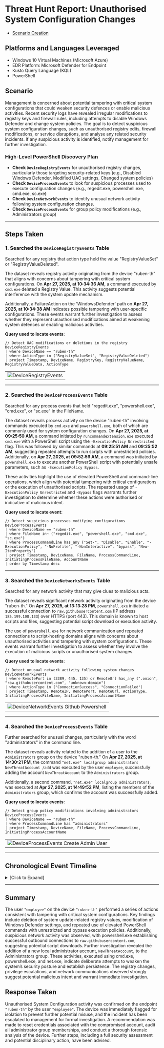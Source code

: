 # Threat Hunt Report: Unauthorised System Configuration Changes
- [Scenario Creation](https://github.com/itsrubenclarke/Threat-Hunting/blob/main/Windows-Threats/System-Configuration/Threat-Hunt-Event(Scenario%20Configuration).md)

## Platforms and Languages Leveraged
- Windows 10 Virtual Machines (Microsoft Azure)
- EDR Platform: Microsoft Defender for Endpoint
- Kusto Query Language (KQL)
- PowerShell


##  Scenario

Management is concerned about potential tampering with critical system configurations that could weaken security defences or enable malicious activities. Recent security logs have revealed irregular modifications to registry keys and firewall rules, including attempts to disable Windows Defender and change system policies. The goal is to detect suspicious system configuration changes, such as unauthorised registry edits, firewall modifications, or service disruptions, and analyse any related security incidents. If any suspicious activity is identified, notify management for further investigation.

### High-Level PowerShell Discovery Plan

- **Check `DeviceRegistryEvents`** for unauthorised registry changes, particularly those targeting security-related keys (e.g., Disabled Windows Defender, Modified UAC settings, Changed system policies)  
- **Check `DeviceProcessEvents`** to look for suspicious processes used to execute configuration changes (e.g., regedit.exe, powershell.exe, cmd.exe, sc.exe)  
- **Check `DeviceNetworkEvents`** to identify unusual network activity following system configuration changes.  
- **Check `DeviceProcessEvents`** for group policy modifications (e.g., Administrators group)   
 
---

## Steps Taken

### 1. Searched the `DeviceRegistryEvents` Table

Searched for any registry that action type held the value "RegistryValueSet" or "RegistryValueDeleted".

The dataset reveals registry activity originating from the device "ruben-th" that aligns with concerns about tampering with critical system configurations. On **Apr 27, 2025, at 10:34:36 AM**, a command executed by `cmd.exe` deleted a Registry Value. This activity suggests potential interference with the system update mechanism. 

Additionally, a FailureAction on the 'WindowsDefender' path on **Apr 27, 2025, at 10:34:38 AM** indicates possible tampering with user-specific configurations. These events warrant further investigation to assess whether they represent unauthorised modifications aimed at weakening system defences or enabling malicious activities.

**Query used to locate events:**

```kql
// Detect UAC modifications or deletions in the registry
DeviceRegistryEvents
| where DeviceName == "ruben-th"
| where ActionType in ("RegistryValueSet", "RegistryValueDeleted")
| project Timestamp, DeviceName, RegistryKey, RegistryValueName, RegistryValueData, ActionType
```

<table><tr><td><img src="https://github.com/user-attachments/assets/4d344b37-e227-4a96-82c7-7eda7f1d4e98"  alt="DeviceRegistryEvents"></td></tr></table>

---

### 2. Searched the `DeviceProcessEvents` Table

Searched for any process events that held "regedit.exe", "powershell.exe", "cmd.exe", or "sc.exe" in the FileName.

The dataset reveals process activity on the device "ruben-th" involving commands executed by `cmd.exe` and `powershell.exe`, both of which are commonly used for system configuration changes. On **Apr 27, 2025, at 09:25:50 AM**, a command initiated by `runcommandextension.exe` executed `cmd.exe` with a PowerShell script using the `-ExecutionPolicy Unrestricted` flag. This was followed by similar commands at **09:25:51 AM** and **09:25:52 AM**, suggesting repeated attempts to run scripts with unrestricted policies. Additionally, on **Apr 27, 2025, at 09:52:56 AM**, a command was initiated by `powershell.exe` to execute another PowerShell script with potentially unsafe parameters, such as `-ExecutionPolicy Bypass`. 

These activities highlight the use of elevated PowerShell and command-line operations, which align with potential tampering with critical configurations or the execution of unauthorised scripts. The repeated usage of `-ExecutionPolicy Unrestricted` and `-Bypass` flags warrants further investigation to determine whether these actions were authorised or indicative of malicious intent.

**Query used to locate event:**

```kql
// Detect suspicious processes modifying configurations
DeviceProcessEvents
| where DeviceName == "ruben-th"
| where FileName in~ ("regedit.exe", "powershell.exe", "cmd.exe", "sc.exe")
| where ProcessCommandLine has_any ("Set-", "Disable", "Enable", "-ExecutionPolicy", "-NoProfile", "-NonInteractive", "bypass", "New-ItemProperty")
| project Timestamp, DeviceName, FileName, ProcessCommandLine, InitiatingProcessFileName, AccountName
| order by Timestamp desc 
```
---

### 3. Searched the `DeviceNetworksEvents` Table

Searched for any network activity that may give clues to malicious acts.

The dataset reveals significant network activity originating from the device "ruben-th." On **Apr 27, 2025, at 13:13:28 PM**, `powershell.exe` initiated a successful connection to `raw.githubusercontent.com` (IP address `185.199.108.133`) over HTTPS (port 443). This domain is known to host scripts and files, suggesting potential script download or execution activity. 

The use of `powershell.exe` for network communication and repeated connections to script-hosting domains aligns with concerns about unauthorised activities and tampering with system configurations. These events warrant further investigation to assess whether they involve the execution of malicious scripts or unauthorised system changes.


**Query used to locate events:**

```kql
// Detect unusual network activity following system changes
DeviceNetworkEvents
| where RemotePort in (3389, 445, 135) or RemoteUrl has_any (".onion", "raw.githubusercontent.com", "unknown-domain")
| where ActionType in ("ConnectionSuccess", "ConnectionFailed")
| project Timestamp, RemoteIP, RemotePort, RemoteUrl, ActionType, InitiatingProcessFileName, InitiatingProcessAccountName
```

<table><tr><td><img src="https://github.com/user-attachments/assets/f912aa7f-5561-49b6-94a9-7bc5a9645d70"  alt="DeviceNetworkEvents Github Powershell"></td></tr></table>

---


### 4. Searched the `DeviceProcessEvents` Table

Further searched for unusual changes, particularly with the word "administrators" in the command line.

The dataset reveals activity related to the addition of a user to the `Administrators` group on the device "ruben-th." On **Apr 27, 2025, at 14:30:21 PM**, the command `"net.exe" localgroup administrators NewThreatAccount /add` was executed by the user `employee`, successfully adding the account `NewThreatAccount` to the `Administrators` group. 

Additionally, a second command, `"net.exe" localgroup administrators`, was executed at **Apr 27, 2025, at 14:49:52 PM**, listing the members of the `Administrators` group, which confirms the account was successfully added.

**Query used to locate events:**

```kql
// Detect group policy modifications involving administrators
DeviceProcessEvents
| where DeviceName == "ruben-th"
| where ProcessCommandLine has "administrators"
| project Timestamp, DeviceName, FileName, ProcessCommandLine, InitiatingProcessAccountName
```
<table><tr><td><img src="https://github.com/user-attachments/assets/e90c54a1-d350-48e8-a6c2-ca939d3a47b2"  alt="DeviceProcessEvents Create Admin User"></td></tr></table>

---

## Chronological Event Timeline

<details>
  <summary> [Click to Expand]</summary>
<p></p>  

### 1. Registry Modification - Delete Cached Standalone Update Binary
- **Time:** 10:34:36 AM, April 27, 2025
- **Event:** A command executed by cmd.exe deleted a registry value related to system updates, targeting the system update configuration.
- **Action:** Registry value deleted.
- **Initiating Process:** cmd.exe
- **Registry Key:** HKEY_CURRENT_USER\SOFTWARE\Microsoft\WindowsUpdate
- **Registry Value Name:** (Exact value not provided, assumed related to update mechanism)


### 2. Registry Modification - Windows Defender Failure Action
- **Time:** 10:34:38 AM, April 27, 2025
- **Event:** A modification was made to a registry key associated with Windows Defender under user-specific settings.
- **Action:** Registry value set (indicating possible tampering with Defender failure actions).
- **Initiating Process:** (Likely via cmd.exe or powershell.exe based on context)
- **Registry Key:** HKEY_CURRENT_USER\SOFTWARE\Microsoft\WindowsDefender\FailureAction
- **Registry Value Name:** FailureAction

### 3. Elevated PowerShell Commands Executed
- **Time:** 09:25:50 AM - 09:25:52 AM, April 27, 2025
- **Event:** Multiple commands initiated by runcommandextension.exe executed cmd.exe, launching PowerShell scripts with the -ExecutionPolicy Unrestricted flag.
- **Action:** Elevated PowerShell execution bypassing standard execution policy.

   - **Command Example:**
`powershell.exe -ExecutionPolicy Unrestricted -NoProfile -NonInteractive -File "C:\path\to\script.ps1"`

- **Initiating Process:** cmd.exe
- **Child Process:** powershell.exe

### 4. Additional PowerShell Script Execution
- **Time:** 09:52:56 AM, April 27, 2025
- **Event:** A new PowerShell process was started directly, executing another PowerShell script using the -ExecutionPolicy Bypass flag.
- **Action:** Elevated PowerShell execution with unsafe parameters.
  
  - **Command Example:**
`powershell.exe -ExecutionPolicy Bypass -File "C:\path\to\script.ps1"`

- **Initiating Process:** powershell.exe

### 5. External Connection to raw.githubusercontent.com (GitHub)
- **Time:** 13:13:28 PM, April 27, 2025
- **Event:** powershell.exe initiated a successful HTTPS connection to raw.githubusercontent.com (IP address 185.199.108.133), suggesting potential script download or remote resource access.
- **Action:** Outbound network connection established.
- **Remote Domain:** raw.githubusercontent.com
- **Remote IP:** 185.199.108.133
- **Initiating Process:** powershell.exe
- **Remote Port:** 443

### 6. Administrators Group Modified - New Account Added
- **Time:** 14:30:21 PM, April 27, 2025
- **Event:** The account NewThreatAccount was added to the local Administrators group using net.exe.
- **Action:** New administrator account added.

  - **Command:**
`net.exe localgroup administrators NewThreatAccount /add`

- **Initiating Process:** net.exe
- **Group:** Administrators
- **New Account Name:** NewThreatAccount
- **Account Executing the Action:** employee

### 7. Administrators Group Enumeration
- **Time:** 14:49:52 PM, April 27, 2025
- **Event:** A net.exe command was used to list members of the local Administrators group, confirming that NewThreatAccount had been successfully added.
- **Action:** Administrator group enumeration.

  - **Command:**
`net.exe localgroup administrators`

- **Initiating Process:** net.exe
- **Account Executing the Action:** employee

</details>

---

## Summary

The user `"employee"` on the device `"ruben-th"` performed a series of actions consistent with tampering with critical system configurations. Key findings include deletion of system update-related registry values, modification of Windows Defender settings, and repeated use of elevated PowerShell commands with unrestricted and bypass execution policies. Additionally, suspicious network activity was observed, with powershell.exe establishing successful outbound connections to `raw.githubusercontent.com`, suggesting potential script downloads. Further investigation revealed the addition of a new local administrator account, `NewThreatAccount`, to the Administrators group. These activities, executed using cmd.exe, powershell.exe, and net.exe, indicate deliberate attempts to weaken the system’s security posture and establish persistence. The registry changes, privilege escalations, and network communications observed strongly suggest potential malicious intent and warrant immediate investigation.

## Response Taken
Unauthorised System Configuration activity was confirmed on the endpoint `"ruben-th"` by the user `"employee"`. The device was immediately flagged for isolation to prevent further potential misuse, and the incident has been escalated to management for formal investigation. A recommendation was made to reset credentials associated with the compromised account, audit all administrator group memberships, and conduct a thorough forensic analysis of the device. Further steps, including a full security assessment and potential disciplinary action, have been advised.

